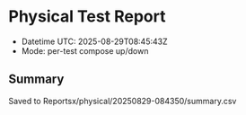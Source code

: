 # Physical Test Report
- Datetime UTC: 2025-08-29T08:45:43Z
- Mode: per-test compose up/down

## Summary
Saved to Reportsx/physical/20250829-084350/summary.csv
